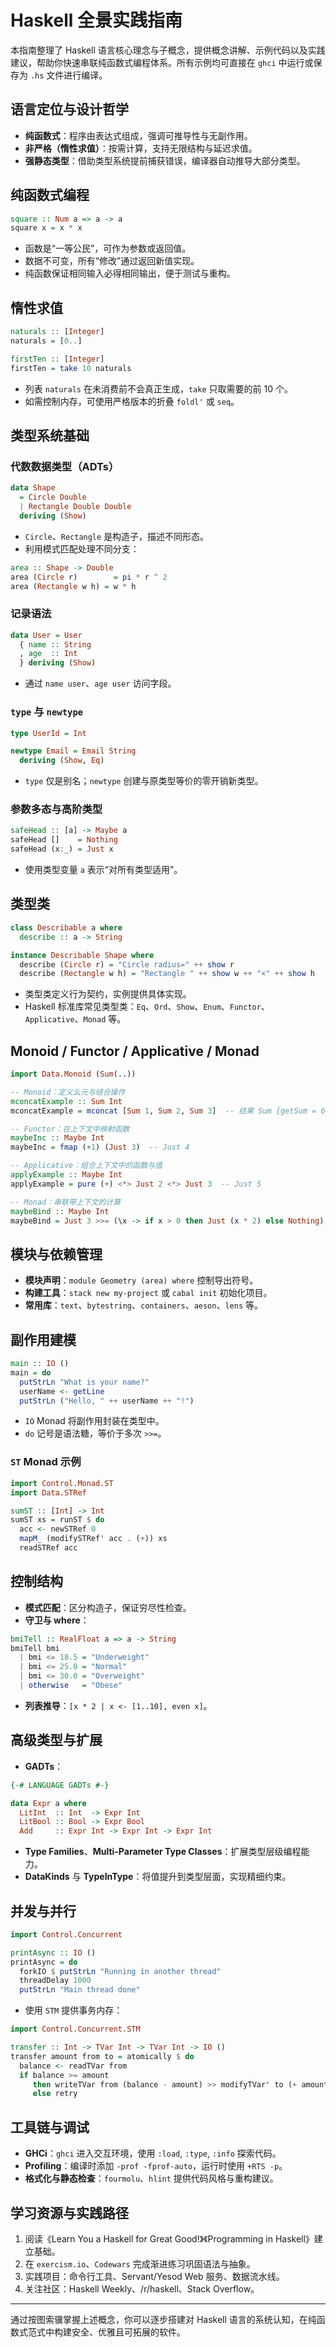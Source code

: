 # Haskell 全景实践指南

本指南整理了 Haskell 语言核心理念与子概念，提供概念讲解、示例代码以及实践建议，帮助你快速串联纯函数式编程体系。所有示例均可直接在 `ghci` 中运行或保存为 `.hs` 文件进行编译。

## 语言定位与设计哲学

- **纯函数式**：程序由表达式组成，强调可推导性与无副作用。
- **非严格（惰性求值）**：按需计算，支持无限结构与延迟求值。
- **强静态类型**：借助类型系统提前捕获错误，编译器自动推导大部分类型。

## 纯函数式编程

```haskell
square :: Num a => a -> a
square x = x * x
```

- 函数是“一等公民”，可作为参数或返回值。
- 数据不可变，所有“修改”通过返回新值实现。
- 纯函数保证相同输入必得相同输出，便于测试与重构。

## 惰性求值

```haskell
naturals :: [Integer]
naturals = [0..]

firstTen :: [Integer]
firstTen = take 10 naturals
```

- 列表 `naturals` 在未消费前不会真正生成，`take` 只取需要的前 10 个。
- 如需控制内存，可使用严格版本的折叠 `foldl'` 或 `seq`。

## 类型系统基础

### 代数数据类型（ADTs）

```haskell
data Shape
  = Circle Double
  | Rectangle Double Double
  deriving (Show)
```

- `Circle`、`Rectangle` 是构造子，描述不同形态。
- 利用模式匹配处理不同分支：

```haskell
area :: Shape -> Double
area (Circle r)        = pi * r ^ 2
area (Rectangle w h) = w * h
```

### 记录语法

```haskell
data User = User
  { name :: String
  , age  :: Int
  } deriving (Show)
```

- 通过 `name user`、`age user` 访问字段。

### `type` 与 `newtype`

```haskell
type UserId = Int

newtype Email = Email String
  deriving (Show, Eq)
```

- `type` 仅是别名；`newtype` 创建与原类型等价的零开销新类型。

### 参数多态与高阶类型

```haskell
safeHead :: [a] -> Maybe a
safeHead []    = Nothing
safeHead (x:_) = Just x
```

- 使用类型变量 `a` 表示“对所有类型适用”。

## 类型类

```haskell
class Describable a where
  describe :: a -> String

instance Describable Shape where
  describe (Circle r) = "Circle radius=" ++ show r
  describe (Rectangle w h) = "Rectangle " ++ show w ++ "×" ++ show h
```

- 类型类定义行为契约，实例提供具体实现。
- Haskell 标准库常见类型类：`Eq`、`Ord`、`Show`、`Enum`、`Functor`、`Applicative`、`Monad` 等。

## Monoid / Functor / Applicative / Monad

```haskell
import Data.Monoid (Sum(..))

-- Monoid：定义幺元与结合操作
mconcatExample :: Sum Int
mconcatExample = mconcat [Sum 1, Sum 2, Sum 3]  -- 结果 Sum {getSum = 6}

-- Functor：在上下文中映射函数
maybeInc :: Maybe Int
maybeInc = fmap (+1) (Just 3)  -- Just 4

-- Applicative：组合上下文中的函数与值
applyExample :: Maybe Int
applyExample = pure (+) <*> Just 2 <*> Just 3  -- Just 5

-- Monad：串联带上下文的计算
maybeBind :: Maybe Int
maybeBind = Just 3 >>= (\x -> if x > 0 then Just (x * 2) else Nothing)
```

## 模块与依赖管理

- **模块声明**：`module Geometry (area) where` 控制导出符号。
- **构建工具**：`stack new my-project` 或 `cabal init` 初始化项目。
- **常用库**：`text`、`bytestring`、`containers`、`aeson`、`lens` 等。

## 副作用建模

```haskell
main :: IO ()
main = do
  putStrLn "What is your name?"
  userName <- getLine
  putStrLn ("Hello, " ++ userName ++ "!")
```

- `IO` Monad 将副作用封装在类型中。
- `do` 记号是语法糖，等价于多次 `>>=`。

### `ST` Monad 示例

```haskell
import Control.Monad.ST
import Data.STRef

sumST :: [Int] -> Int
sumST xs = runST $ do
  acc <- newSTRef 0
  mapM_ (modifySTRef' acc . (+)) xs
  readSTRef acc
```

## 控制结构

- **模式匹配**：区分构造子，保证穷尽性检查。
- **守卫与 where**：

```haskell
bmiTell :: RealFloat a => a -> String
bmiTell bmi
  | bmi <= 18.5 = "Underweight"
  | bmi <= 25.0 = "Normal"
  | bmi <= 30.0 = "Overweight"
  | otherwise   = "Obese"
```

- **列表推导**：`[x * 2 | x <- [1..10], even x]`。

## 高级类型与扩展

- **GADTs**：

```haskell
{-# LANGUAGE GADTs #-}

data Expr a where
  LitInt  :: Int  -> Expr Int
  LitBool :: Bool -> Expr Bool
  Add     :: Expr Int -> Expr Int -> Expr Int
```

- **Type Families**、**Multi-Parameter Type Classes**：扩展类型层级编程能力。
- **DataKinds** 与 **TypeInType**：将值提升到类型层面，实现精细约束。

## 并发与并行

```haskell
import Control.Concurrent

printAsync :: IO ()
printAsync = do
  forkIO $ putStrLn "Running in another thread"
  threadDelay 1000
  putStrLn "Main thread done"
```

- 使用 `STM` 提供事务内存：

```haskell
import Control.Concurrent.STM

transfer :: Int -> TVar Int -> TVar Int -> IO ()
transfer amount from to = atomically $ do
  balance <- readTVar from
  if balance >= amount
     then writeTVar from (balance - amount) >> modifyTVar' to (+ amount)
     else retry
```

## 工具链与调试

- **GHCi**：`ghci` 进入交互环境，使用 `:load`, `:type`, `:info` 探索代码。
- **Profiling**：编译时添加 `-prof -fprof-auto`，运行时使用 `+RTS -p`。
- **格式化与静态检查**：`fourmolu`、`hlint` 提供代码风格与重构建议。

## 学习资源与实践路径

1. 阅读《Learn You a Haskell for Great Good!》《Programming in Haskell》建立基础。
2. 在 `exercism.io`、`Codewars` 完成渐进练习巩固语法与抽象。
3. 实践项目：命令行工具、Servant/Yesod Web 服务、数据流水线。
4. 关注社区：Haskell Weekly、/r/haskell、Stack Overflow。

---

通过按图索骥掌握上述概念，你可以逐步搭建对 Haskell 语言的系统认知，在纯函数式范式中构建安全、优雅且可拓展的软件。
